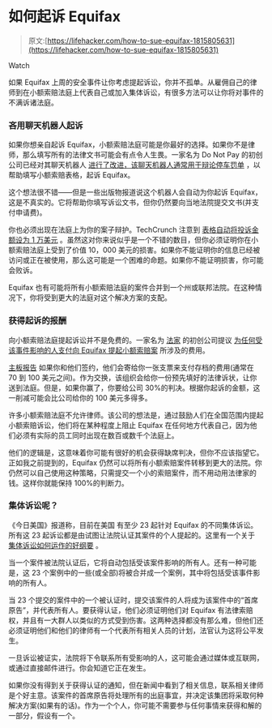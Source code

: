 # 如何起诉 Equifax

> 原文:[https://lifehacker.com/how-to-sue-equifax-1815805631](https://lifehacker.com/how-to-sue-equifax-1815805631)

Watch

如果 Equifax 上周的安全事件让你考虑提起诉讼，你并不孤单。从雇佣自己的律师到在小额索赔法庭上代表自己或加入集体诉讼，有很多方法可以让你将对事件的不满诉诸法庭。

### **吝用聊天机器人起诉**

如果你想亲自起诉 Equifax，小额索赔法庭可能是你最好的选择。如果你不是律师，那么填写所有的法律文书可能会有点令人生畏。一家名为 Do Not Pay 的初创公司已经对其聊天机器人 [进行了改进，该聊天机器人通常用于辩论停车罚单](http://donotpay-search-master.herokuapp.com/) ，以帮助填写小额索赔表格，起诉 Equifax。

这个想法很不错——但是一些出版物报道说这个机器人会自动为你起诉 Equifax，这是不真实的。它将帮助你填写诉讼文书，但你仍然要向当地法院提交文书(并支付申请费)。

你也必须出现在法庭上为你的案子辩护。TechCrunch 注意到 [表格自动将投诉金额设为 1 万美元](https://techcrunch.com/2017/09/13/no-a-chatbot-cant-automatically-sue-equifax-for-25000/) 。虽然这对你来说似乎是一个不错的数目，但你必须证明你在小额索赔法庭上受到了价值 10，000 美元的损害。如果你不能证明你的信息已经被访问或正在被使用，那么这可能是一个困难的命题。如果你不能证明损害，你可能会败诉。

Equifax 也有可能将所有小额索赔法庭的案件合并到一个州或联邦法院。在这种情况下，你将受到更大的法庭对这个解决方案的支配。

### 获得起诉的报酬

向小额索赔法庭提起诉讼并不是免费的。一家名为 [法家](https://www.legalist.com/) 的初创公司提议 [为任何受该事件影响的人支付向 Equifax 提起小额索赔案](https://www.legalist.com/equifax/) 所涉及的费用。

[主板报告](https://motherboard.vice.com/en_us/article/43adqq/legalist-equifax) 如果你和他们签约，他们会寄给你一张支票来支付存档的费用(通常在 70 到 100 美元之间)。作为交换，该组织会给你一份预先填好的法律诉状，让你送到法庭。但是，如果你赢了，你要给公司 30%的判决。根据你起诉的金额，这一削减可能会比公司给你的 100 美元多得多。

许多小额索赔法庭不允许律师。该公司的想法是，通过鼓励人们在全国范围内提起小额索赔诉讼，他们将在某种程度上阻止 Equifax 在任何地方代表自己，因为他们必须有实际的员工同时出现在数百或数千个法庭上。

他们的逻辑是，这意味着你可能有很好的机会获得缺席判决，但你不应该指望它。正如我之前提到的，Equifax 仍然可以将所有小额索赔案件转移到更大的法院。你仍然可以自己使用这种策略，只需提交一个小的索赔案件，而不用动用法律家的钱。这样你就能保持 100%的判断力。

### 集体诉讼呢？

《今日美国》报道称，目前在美国 有至少 23 起针对 Equifax 的不同集体诉讼。所有这 23 起诉讼都是由试图让法院认证其案件的个人提起的。这里有一个关于 [集体诉讼如何运作的好纲要](https://www.classaction.org/learn/how-lawsuits-work) 。

当一个案件被法院认证后，它将自动包括受该案件影响的所有人。还有一种可能是，这 23 个案例中的一些(或全部)将被合并成一个案例，其中将包括受该事件影响的所有人。

当 23 个提交的案件中的一个被认证时，提交该案件的人将成为该案件中的“首席原告”，并代表所有人。要获得认证，他们必须证明他们对 Equifax 有法律索赔权，并且有一大群人以类似的方式受到伤害。这两种选择都没有那么难，但他们还必须证明他们和他们的律师有一个代表所有相关人员的计划，法官认为这将公平发生。

一旦诉讼被证实，法院将下令联系所有受影响的人，这可能会通过媒体或互联网，或通过直接邮件进行。你会知道它正在发生。

如果你没有得到关于获得认证的通知，但在新闻中看到了相关信息，联系相关律师是个好主意。该案件的首席原告将处理所有的出庭事宜，并决定该集团将采取何种解决方案(如果有的话)。作为一个个人，你可能不需要参与任何事情来获得和解的一部分，假设有一个。